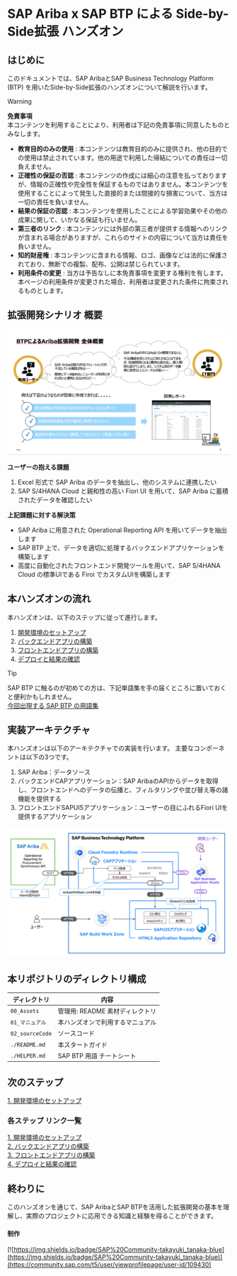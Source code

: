 # SAP Ariba x SAP BTP による Side-by-Side拡張 ハンズオン

## はじめに
このドキュメントでは、SAP AribaとSAP Business Technology Platform (BTP) を用いたSide-by-Side拡張のハンズオンについて解説を行います。

> [!WARNING]
> **免責事項** <br>
> 本コンテンツを利用することにより、利用者は下記の免責事項に同意したものとみなします。<br>
> - **教育目的のみの使用** : 本コンテンツは教育目的のみに提供され、他の目的での使用は禁止されています。他の用途で利用した帰結についての責任は一切負えません。<br>
> - **正確性の保証の否認** : 本コンテンツの作成には細心の注意を払っておりますが、情報の正確性や完全性を保証するものではありません。本コンテンツを使用することによって発生した直接的または間接的な損害について、当方は一切の責任を負いません。<br>
> - **結果の保証の否認** : 本コンテンツを使用したことによる学習効果やその他の成果に関して、いかなる保証も行いません。<br>
> - **第三者のリンク** : 本コンテンツには外部の第三者が提供する情報へのリンクが含まれる場合がありますが、これらのサイトの内容について当方は責任を負いません。<br>
> - **知的財産権** : 本コンテンツに含まれる情報、ロゴ、画像などは法的に保護されており、無断での複製、配布、公開は禁じられています。<br>
> - **利用条件の変更** : 当方は予告なしに本免責事項を変更する権利を有します。本ページの利用条件が変更された場合、利用者は変更された条件に拘束されるものとします。<br>


## 拡張開発シナリオ 概要

![BusinessRequirements](./00_Assets/00_BusinessRequirements.png)

**ユーザーの抱える課題**
1. Excel 形式で SAP Ariba のデータを抽出し、他のシステムに連携したい
2. SAP S/4HANA Cloud と親和性の高い Fiori UI を用いて、SAP Ariba に蓄積されたデータを確認したい

**上記課題に対する解決策**
* SAP Ariba に用意された Operational Reporting API を用いてデータを抽出します
* SAP BTP 上で、データを適切に処理するバックエンドアプリケーションを構築します
* 高度に自動化されたフロントエンド開発ツールを用いて、SAP S/4HANA Cloud の標準UIである Firoi でカスタムUIを構築します


## 本ハンズオンの流れ
本ハンズオンは、以下のステップに従って進行します。
1. [開発環境のセットアップ](./01_マニュアル/01_開発環境のセットアップ/README.md)
2. [バックエンドアプリの構築](./01_マニュアル/02_バックエンドアプリの構築/README.md)
3. [フロントエンドアプリの構築](./01_マニュアル/03_フロントエンドアプリの構築/README.md)
4. [デプロイと結果の確認](./01_マニュアル/04_デプロイと結果の確認/README.md)

> [!TIP]
> SAP BTP に触るのが初めての方は、下記単語集を手の届くところに置いておくと便利かもしれません。<br>
> [今回出現する SAP BTP の用語集](./HELPER.md)


## 実装アーキテクチャ
本ハンズオンは以下のアーキテクチャでの実装を行います。
主要なコンポーネントは以下の3つです。

1. SAP Ariba：データソース
2. バックエンドCAPアプリケーション：SAP AribaのAPIからデータを取得し、フロントエンドへのデータの伝播と、フィルタリングや並び替え等の諸機能を提供する
3. フロントエンドSAPUI5アプリケーション：ユーザーの目にふれるFiori UIを提供するアプリケーション

![architecture](./00_Assets/00_architecture.png)


## 本リポジトリのディレクトリ構成

| ディレクトリ     |  内容                        |
| -------------- |-------------------------- |
| `00_Assets`    | 管理用: README 素材ディレクトリ|
| `01_マニュアル`  |  本ハンズオンで利用するマニュアル |
| `02_sourceCode` | ソースコード                 |
| `./README.md`  |  本スタートガイド             |
| `./HELPER.md`  |  SAP BTP 用語 チートシート   |

## 次のステップ

[1. 開発環境のセットアップ](./01_マニュアル/01_開発環境のセットアップ/README.md) <br>

### 各ステップ リンク一覧
[1. 開発環境のセットアップ](./01_マニュアル/01_開発環境のセットアップ/README.md) <br>
[2. バックエンドアプリの構築](./01_マニュアル/02_バックエンドアプリの構築/README.md) <br>
[3. フロントエンドアプリの構築](./01_マニュアル/03_フロントエンドアプリの構築/README.md) <br>
[4. デプロイと結果の確認](./01_マニュアル/04_デプロイと結果の確認/README.md) <br>


## 終わりに
このハンズオンを通じて、SAP AribaとSAP BTPを活用した拡張開発の基本を理解し、実際のプロジェクトに応用できる知識と経験を得ることができます。

#### 制作
[![https://img.shields.io/badge/SAP%20Community-takayuki_tanaka-blue](https://img.shields.io/badge/SAP%20Community-takayuki_tanaka-blue)](https://community.sap.com/t5/user/viewprofilepage/user-id/109430)